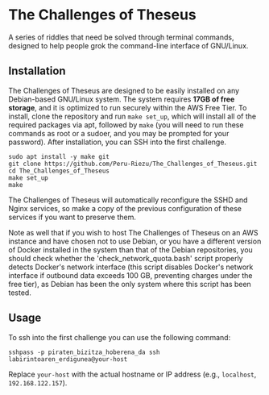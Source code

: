 # The Challenges of Theseus

A series of riddles that need be solved through terminal commands, designed to help people grok the command-line interface of GNU/Linux.

## Installation

The Challenges of Theseus are designed to be easily installed on any Debian-based GNU/Linux system. The system requires **17GB of free storage**, and it is optimized to run securely within the AWS Free Tier. To install, clone the repository and run `make set_up`, which will install all of the required packages via apt, followed by `make` (you will need to run these commands as root or a sudoer, and you may be prompted for your password). After installation, you can SSH into the first challenge.

    sudo apt install -y make git
    git clone https://github.com/Peru-Riezu/The_Challenges_of_Theseus.git
    cd The_Challenges_of_Theseus
    make set_up
    make

The Challenges of Theseus will automatically reconfigure the SSHD and Nginx services, so make a copy of the previous configuration of these services if you want to preserve them.

Note as well that if you wish to host The Challenges of Theseus on an AWS instance and have chosen not to use Debian, or you have a different version of Docker installed in the system than that of the Debian repositories, you should check whether the 'check_network_quota.bash' script properly detects Docker's network interface (this script disables Docker's network interface if outbound data exceeds 100 GB, preventing charges under the free tier), as Debian has been the only system where this script has been tested.

## Usage

To ssh into the first challenge you can use the following command:

    sshpass -p piraten_bizitza_hoberena_da ssh labirintoaren_erdigunea@your-host

Replace `your-host` with the actual hostname or IP address (e.g., `localhost`, `192.168.122.157`).

